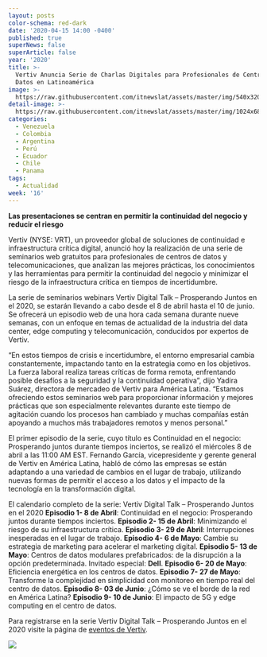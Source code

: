 ```yaml
---
layout: posts
color-schema: red-dark
date: '2020-04-15 14:00 -0400'
published: true
superNews: false
superArticle: false
year: '2020'
title: >-
  Vertiv Anuncia Serie de Charlas Digitales para Profesionales de Centros de
  Datos en Latinoamérica
image: >-
  https://raw.githubusercontent.com/itnewslat/assets/master/img/540x320/Conferencia-p.jpg
detail-image: >-
  https://raw.githubusercontent.com/itnewslat/assets/master/img/1024x680/Conferencia-g.jpg
categories:
  - Venezuela
  - Colombia
  - Argentina
  - Perú
  - Ecuador
  - Chile
  - Panama
tags:
  - Actualidad
week: '16'
---
```

**Las presentaciones se centran en permitir la continuidad del negocio y reducir el riesgo**
 
Vertiv (NYSE: VRT), un proveedor global de soluciones de continuidad e infraestructura crítica digital, anunció hoy la realización de una serie de seminarios web gratuitos para profesionales de centros de datos y telecomunicaciones, que analizan las mejores prácticas, los conocimientos y las herramientas para permitir la continuidad del negocio y minimizar el riesgo de la infraestructura crítica en tiempos de incertidumbre.

La serie de seminarios webinars Vertiv Digital Talk – Prosperando Juntos en el 2020, se estarán llevando a cabo desde el 8 de abril hasta el 10 de junio. Se ofrecerá un episodio web de una hora cada semana durante nueve semanas, con un enfoque en temas de actualidad de la industria del data center, edge computing y telecomunicación, conducidos por expertos de Vertiv.

“En estos tiempos de crisis e incertidumbre, el entorno empresarial cambia constantemente, impactando tanto en la estrategia como en los objetivos. La fuerza laboral realiza tareas críticas de forma remota, enfrentando posible desafíos a la seguridad y la continuidad operativa”, dijo Yadira Suárez, directora de mercadeo de Vertiv para América Latina. “Estamos ofreciendo estos seminarios web para proporcionar información y mejores prácticas que son especialmente relevantes durante este tiempo de agitación cuando los procesos han cambiado y muchas compañías están apoyando a muchos más trabajadores remotos y menos personal.”

El primer episodio de la serie, cuyo título es Continuidad en el negocio: Prosperando juntos durante tiempos inciertos, se realizó el miércoles 8 de abril a las 11:00 AM EST. Fernando García, vicepresidente y gerente general de Vertiv en América Latina, habló de cómo las empresas se están adaptando a una variedad de cambios en el lugar de trabajo, utilizando nuevas formas de permitir el acceso a los datos y el impacto de la tecnología en la transformación digital.
 
El calendario completo de la serie: Vertiv Digital Talk – Prosperando Juntos en el 2020
**Episodio 1- 8 de Abril**: Continuidad en el negocio: Prosperando juntos durante tiempos inciertos. 
**Episodio 2- 15 de Abril**: Minimizando el riesgo de su infraestructura crítica.
**Episodio 3- 29 de Abril**: Interrupciones inesperadas en el lugar de trabajo.
**Episodio 4- 6 de Mayo**: Cambie su estrategia de marketing para acelerar el marketing digital.
**Episodio 5- 13 de Mayo**: Centros de datos modulares prefabricados: de la disrupción a la opción predeterminada. Invitado especial: **Dell**.
**Episodio 6- 20 de Mayo**: Eficiencia energética en los centros de datos.
**Episodio 7- 27 de Mayo**: Transforme la complejidad en simplicidad con monitoreo en tiempo real del centro de datos.
**Episodio 8- 03 de Junio**: ¿Cómo se ve el borde de la red en América Latina?
**Episodio 9- 10 de Junio**: El impacto de 5G y edge computing en el centro de datos.
 
Para registrarse en la serie Vertiv Digital Talk – Prosperando Juntos en el 2020 visite la página de [eventos de Vertiv](https://www.vertiv.com/es-latam/about/news-and-insights/events/vertiv-digital-talk/).

<img src="https://tracker.metricool.com/c3po.jpg?hash=56f88a41e39ab42c063cc51676587a04"/>
